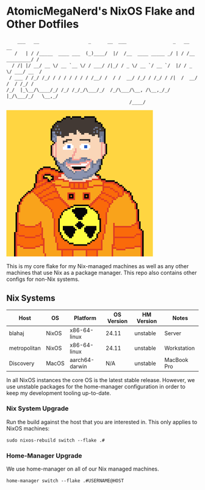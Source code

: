 # AtomicMegaNerd's NixOS Flake and Other Dotfiles

```text
    ___   __                  _      __  ___                 _   __              __
   /   | / /_____  ____ ___  (_)____/  |/  /__  ____ _____ _/ | / /__  _________/ /
  / /| |/ __/ __ \/ __ `__ \/ / ___/ /|_/ / _ \/ __ `/ __ `/  |/ / _ \/ ___/ __  /
 / ___ / /_/ /_/ / / / / / / / /__/ /  / /  __/ /_/ / /_/ / /|  /  __/ /  / /_/ /
/_/  |_\__/\____/_/ /_/ /_/_/\___/_/  /_/\___/\__, /\__,_/_/ |_/\___/_/   \__,_/
                                             /____/
```

![AtomicMegaNerd](https://github.com/AtomicMegaNerd/AtomicMegaNerd/blob/main/img/RCD-AtomicMegaNerd-Beard-400.png)

This is my core flake for my Nix-managed machines as well as any other machines that
use Nix as a package manager. This repo also contains other configs for non-Nix systems.

## Nix Systems

| Host          | OS    | Platform       | OS Version | HM Version   | Notes        |
| ------------- | ----- | -------------- | ---------- | ------------ | ------------ |
| blahaj        | NixOS | x86-64-linux   | 24.11      | unstable     | Server       |
| metropolitan  | NixOS | x86-64-linux   | 24.11      | unstable     | Workstation  |
| Discovery     | MacOS | aarch64-darwin | N/A        | unstable     | MacBook Pro  |

In all NixOS instances the core OS is the latest stable release. However, we use unstable packages
for the home-manager configuration in order to keep my development tooling up-to-date.

### Nix System Upgrade

Run the build against the host that you are interested in. This only applies to NixOS machines:

```fish
sudo nixos-rebuild switch --flake .#
```

### Home-Manager Upgrade

We use home-manager on all of our Nix managed machines.

```fish
home-manager switch --flake .#USERNAME@HOST
```
